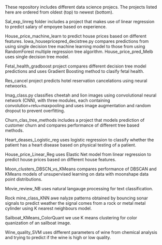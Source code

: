 These repository includes different data science projecs. The projects listed here are ordered from oldest (top) to newest (bottom).

Sal_exp_linreg folder includes a project that makes use of linear regression to predict salary of empoyee based on experience.

House_price_machine_learn to predict house prices based on different features. Iowa_housepricepred_decistree.py compares predictions from using single decision tree machine learning model to those from using RandomForest multiple regression tree algorithm. House_price_pred_Melb uses single decision tree model.

Fetal_health_gradboost project compares different decision tree model predictions and uses Gradient Boosting method to clasify fetal health.

Res_cancel project predicts hotel reservation cancelations using neural netwoorks.

Imag_class.py classifies cheetah and lion images using convolutional neural network (CNN), with three modules, each containing
convolution+relu+maxpooling and uses image augmentation and random dropout to prevent overfitting.

Churn_clas_tree_methods includes a project that models prediction of customer churn and compares performance of different tree based methods.

Heart_deases_Logistic_reg  uses logistic regression to classify whether the patient has a heart disease based on physical testing of a patient.

House_price_Linear_Reg uses Elastic Net model from linear regression to predict house prices based on different house features.

Moon_clusters_DBSCN_vs_KMeans compares performance of DBSCAN and KMeans models of unsupervised learning on data with moonshape data point distributions.

Movie_review_NB uses natural langauge processing for text classification.

Rock mine_class_KNN awe nalyze patterns obtained by bouncing sonar signals to predict weather the signal comes from a rock or metal metal cylinder using K nearest neighbours model.

Sailboat_KMeans_ColorQuant we use K means clustering for color quanization of an sailboat image.

Wine_quality_SVM uses different parameters of wine from chemical analysis and trying to predict if the wine is high or low quality.
